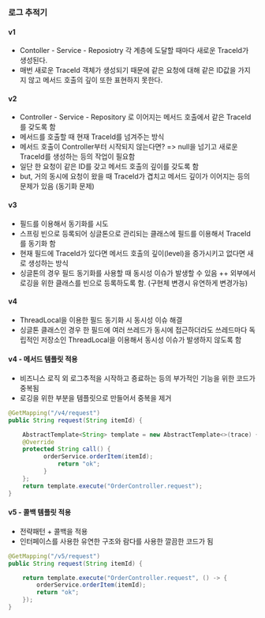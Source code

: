 
### 로그 추적기

#### v1
- Contoller - Service - Reposiotry 각 계층에 도달할 때마다 새로운 TraceId가 생성된다.
- 매번 새로운 TraceId 객체가 생성되기 때문에 같은 요청에 대해 같은 ID값을 가지지 않고 메서드 호출의 깊이 또한 표현하지 못한다.

#### v2
- Controller - Service - Repository 로 이어지는 메서드 호출에서 같은 TraceId를 갖도록 함
- 메서드를 호출할 때 현재 TraceId를 넘겨주는 방식
- 메서드 호출이 Controller부터 시작되지 않는다면? => null을 넘기고 새로운 TraceId를 생성하는 등의 작업이 필요함
- 일단 한 요청이 같은 ID를 갖고 메서드 호출의 깊이를 갖도록 함
- but, 거의 동시에 요청이 왔을 때 TraceId가 겹치고 메서드 깊이가 이어지는 등의 문제가 있음 (동기화 문제)

#### v3
- 필드를 이용해서 동기화를 시도
- 스프링 빈으로 등록되어 싱글톤으로 관리되는 클래스에 필드를 이용해서 TraceId를 동기화 함
- 현재 필드에 TraceId가 있다면 메서드 호출의 깊이(level)을 증가시키고 없다면 새로 생성하는 방식
- 싱글톤의 경우 필드 동기화를 사용할 때 동시성 이슈가 발생할 수 있음
  ++ 외부에서 로깅을 위한 클래스를 빈으로 등록하도록 함. (구현체 변경시 유연하게 변경가능)

#### v4
- ThreadLocal을 이용한 필드 동기화 시 동시성 이슈 해결
- 싱글톤 클래스인 경우 한 필드에 여러 쓰레드가 동시에 접근하더라도 쓰레드마다 독립적인 저장소인 ThreadLocal을 이용해서 동시성 이슈가 발생하지 않도록 함

#### v4 - 메서드 템플릿 적용
- 비즈니스 로직 외 로그추적을 시작하고 죵료하는 등의 부가적인 기능을 위한 코드가 중복됨
- 로깅을 위한 부분을 템플릿으로 만들어서 중복을 제거
```java
@GetMapping("/v4/request")
public String request(String itemId) {

    AbstractTemplate<String> template = new AbstractTemplate<>(trace) {
    @Override
    protected String call() {
          orderService.orderItem(itemId);
              return "ok";
          }
    };
    return template.execute("OrderController.request");
}
```

#### v5 - 콜백 템플릿 적용
- 전략패턴 + 콜백을 적용
- 인터페이스를 사용한 유연한 구조와 람다를 사용한 깔끔한 코드가 됨
```java
@GetMapping("/v5/request")
public String request(String itemId) {

    return template.execute("OrderController.request", () -> {
        orderService.orderItem(itemId);
        return "ok";
    });
}
```